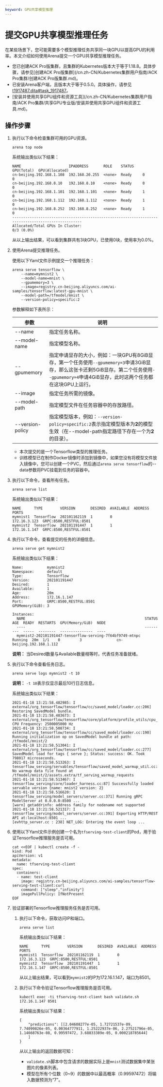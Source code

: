 ```yaml
---
keyword: GPU共享模型推理
---
```


# 提交GPU共享模型推理任务

在某些场景下，您可能需要多个模型推理任务共享同一块GPU以提高GPU的利用率。本文介绍如何使用Arena提交一个GPU共享模型推理任务。

-   您已创建ACK Pro版集群，且集群的Kubernetes版本大于等于1.18.8。具体步骤，请参见[创建ACK Pro版集群](/cn.zh-CN/Kubernetes集群用户指南/ACK Pro集群/创建ACK Pro版集群.md)。
-   已安装Arena客户端，且版本大于等于0.5.0。具体操作，请参见[t1917487.dita\#task\_1917487](/cn.zh-CN/解决方案/AI解决方案/环境准备/通过组件安装最新版的Arena.md)。
-   [安装并使用共享GPU组件和资源工具](/cn.zh-CN/Kubernetes集群用户指南/ACK Pro集群/共享GPU专业版/安装并使用共享GPU组件和资源工具.md)。

## 操作步骤

1.  执行以下命令检查集群可用的GPU资源。

    ```
    arena top node
    ```

    系统输出类似以下结果：

    ```
    NAME                      IPADDRESS       ROLE    STATUS    GPU(Total)  GPU(Allocated)
    cn-beijing.192.168.1.108  192.168.20.255  <none>  Ready     0           0
    cn-beijing.192.168.8.10   192.168.8.10    <none>  Ready     0           0
    cn-beijing.192.168.1.101  192.168.1.101   <none>  Ready     1           0
    cn-beijing.192.168.1.112  192.168.1.112   <none>  Ready     1           0
    cn-beijing.192.168.8.252  192.168.8.252   <none>  Ready     1           0
    ---------------------------------------------------------------------------------------------------
    Allocated/Total GPUs In Cluster:
    0/3 (0.0%)
    ```

    从以上输出结果，可以看到集群共有3块GPU，已使用0块，使用率为0.0%。

2.  使用Arena提交推理任务。

    使用以下Yaml文件示例提交一个推理任务：

    ```
    arena serve tensorflow \
        --name=mymnist2 \
        --model-name=mnist \
        --gpumemory=3 \
        --image=registry.cn-beijing.aliyuncs.com/ai-samples/tensorflow:latest-gpu-mnist \
        --model-path=/tfmodel/mnist \
        --version-policy=specific:2
    ```

    参数解释如下表所示：

    |参数|说明|
    |--|--|
    |--name|指定任务名称。|
    |--model-name|指定模型名称。|
    |--gpumemory|指定申请显存的大小，例如：一块GPU有8GiB显存，第一个任务使用`--gpumemory=3`申请3GiB显存，那么这张卡还剩5GiB显存。第二个任务使用`--gpumemory=4`申请4GiB显存，此时这两个任务都在这块GPU上运行。|
    |--image|指定任务所需的镜像。|
    |--model-path|指定模型文件在任务容器中的存放路径。|
    |--version-policy|指定模型版本，例如：`--version-policy=specific:2`表示指定模型版本为**2**的模型生效（在--model-path指定路径下存在一个为**2**的目录）。|

    -   本次提交的是一个Tensorflow类型的推理任务。
    -   训练模型已在制作Docker镜像时添加到镜像中，如果您没有将模型文件放入镜像中，您可以创建一个PVC，然后通过`arena serve tensorflow`的--data参数将PVC挂载到任务的容器中。
3.  执行以下命令，查看所有任务。

    ```
    arena serve list
    ```

    系统输出类似以下结果：

    ```
    NAME      TYPE        VERSION       DESIRED  AVAILABLE  ADDRESS       PORTS
    mymnist1  Tensorflow  202101162119  1        0          172.16.3.123  GRPC:8500,RESTFUL:8501
    mymnist2  Tensorflow  202101191447  1        1          172.16.1.147  GRPC:8500,RESTFUL:8501
    ```

4.  执行以下命令，查看提交的任务的详细信息。

    ```
    arena serve get mymnist2
    ```

    系统输出类似以下结果：

    ```
    Name:           mymnist2
    Namespace:      default
    Type:           Tensorflow
    Version:        202101191447
    Desired:        1
    Available:      1
    Age:            20m
    Address:        172.16.1.147
    Port:           GRPC:8500,RESTFUL:8501
    GPUMemory(GiB): 3
    
    Instances:
      NAME                                                       STATUS   AGE  READY  RESTARTS  GPU(Memory/GiB)  NODE
      ----                                                       ------   ---  -----  --------  ---------------  ----
      mymnist2-202101191447-tensorflow-serving-7f64bf9749-mtnpc  Running  20m  1/1    0         3                cn-beijing.192.168.1.112
    ```

    **说明：** 当Desired数量与Available数量相等时，代表任务准备就绪。

5.  执行以下命令查看任务日志。

    ```
    arena serve logs mymnist2 -t 10
    ```

    **说明：** `-t 10`表示仅显示最后10行日志信息。

    系统输出类似以下结果：

    ```
    2021-01-18 13:21:58.482985: I external/org_tensorflow/tensorflow/cc/saved_model/loader.cc:206] Restoring SavedModel bundle.
    2021-01-18 13:21:58.483673: I external/org_tensorflow/tensorflow/core/platform/profile_utils/cpu_utils.cc:112] CPU Frequency: 2500005000 Hz
    2021-01-18 13:21:58.508734: I external/org_tensorflow/tensorflow/cc/saved_model/loader.cc:190] Running initialization op on SavedModel bundle at path: /tfmodel/mnist/2
    2021-01-18 13:21:58.513041: I external/org_tensorflow/tensorflow/cc/saved_model/loader.cc:277] SavedModel load for tags { serve }; Status: success: OK. Took 798017 microseconds.
    2021-01-18 13:21:58.513263: I tensorflow_serving/servables/tensorflow/saved_model_warmup_util.cc:59] No warmup data file found at /tfmodel/mnist/2/assets.extra/tf_serving_warmup_requests
    2021-01-18 13:21:58.513467: I tensorflow_serving/core/loader_harness.cc:87] Successfully loaded servable version {name: mnist2 version: 2}
    2021-01-18 13:21:58.516620: I tensorflow_serving/model_servers/server.cc:371] Running gRPC ModelServer at 0.0.0.0:8500 ...
    [warn] getaddrinfo: address family for nodename not supported
    2021-01-18 13:21:58.521317: I tensorflow_serving/model_servers/server.cc:391] Exporting HTTP/REST API at:localhost:8501 ...
    [evhttp_server.cc : 238] NET_LOG: Entering the event loop ...
    ```

6.  使用以下Yaml文件示例创建一个名为`tfserving-test-client`的Pod，用于验证Tensorflow推理服务是否可用。

    ```
    cat <<EOF | kubectl create -f -
    kind: Pod
    apiVersion: v1
    metadata:
      name: tfserving-test-client
    spec:
      containers:
      - name: test-client
        image: registry.cn-beijing.aliyuncs.com/ai-samples/tensorflow-serving-test-client:curl
        command: ["sleep","infinity"]
        imagePullPolicy: IfNotPresent
    EOF
    ```

7.  验证部署的Tensorflow推理服务任务是否可用。

    1.  执行以下命令，获取访问IP和端口。

        ```
        arena serve list
        ```

        系统输出类似以下结果：

        ```
        NAME      TYPE        VERSION       DESIRED  AVAILABLE  ADDRESS       PORTS
        mymnist1  Tensorflow  202101162119  1        0          172.16.3.123  GRPC:8500,RESTFUL:8501
        mymnist2  Tensorflow  202101191447  1        1          172.16.1.147  GRPC:8500,RESTFUL:8501
        ```

        从以上输出结果，可以看到`mymnist2`的IP为172.16.1.147，端口为8501。

    2.  执行以下命令验证Tensorflow推理服务是否可用。

        ```
        kubectl exec -ti tfserving-test-client bash validate.sh 172.16.1.147 8501
        ```

        系统输出类似以下结果：

        ```
        {
            "predictions": [[2.04608277e-05, 1.72721537e-09, 7.74099826e-05, 0.00364777911, 1.25222937e-06, 2.27521796e-05, 1.14668763e-08, 0.99597472, 3.68833389e-05, 0.000218785644]
            ]
        }
        ```

        从以上输出的返回数据可知：

        -   `validate.sh`脚本中包含请求的数据实际上是`mnist`测试数据集中某张图片的像素列表。
        -   模型在所有个位数（0~9）的数据中以最高概率（0.99597472）将输入数据预测为“7”。

